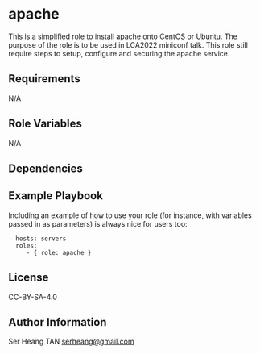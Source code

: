 apache
=========

This is a simplified role to install apache  onto CentOS or Ubuntu.  The purpose of the role is to be used in LCA2022 miniconf talk.
This role still require steps to setup, configure and securing the apache service.

Requirements
------------

N/A

Role Variables
--------------

N/A

Dependencies
------------


Example Playbook
----------------

Including an example of how to use your role (for instance, with variables passed in as parameters) is always nice for users too:

    - hosts: servers
      roles:
         - { role: apache }

License
-------

CC-BY-SA-4.0

Author Information
------------------

Ser Heang TAN <serheang@gmail.com>
